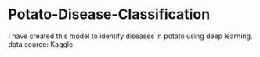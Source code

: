# Potato-Disease-Classification
I have created this model to identify diseases in potato using deep learning.
data source: Kaggle
